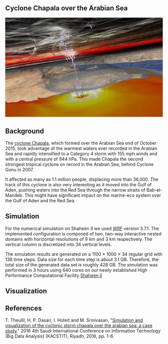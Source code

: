 ## Cyclone Chapala over the Arabian Sea
![Cyclone Chapala](pics/cyclone_small.png)

## Background

The [cyclone Chapala](https://en.wikipedia.org/wiki/Cyclone_Chapala), which formed over the Arabian Sea end of October 2015, took advantage of the warmest waters ever recorded in the Arabian Sea and rapidly intensified to a Category 4 storm with 155 mph winds and with a central pressure of 944 hPa. This made Chapala the second strongest tropical cyclone on record in the Arabian Sea, behind Cyclone Gonu in 2007.

It affected as many as 1.1 million people, displacing more than 36,000. The track of this cyclone is also very interesting as it moved into the Gulf of Aden, pushing waters into the Red Sea through the narrow straits of Bab-el-Mandeb. This might have significant impact on the marine-eco system over the Gulf of Aden and the Red Sea.

## Simulation

For the numerical simulation on Shaheen II we used [WRF](http://www.wrf-model.org) version 3.7.1. The implemented configuration is composed of two, two-way interactive nested domains with horizontal resolutions of 9 km and 3 km respectively. The vertical column is discretized into 34 vertical levels.

The simulation results are generated on a 1100 × 1000 × 34 regular grid with 138 time steps. Data size for each time step is about 3.1 GB. Therefore, the total size of the generated data set is roughly 428 GB. The simulation was performed in 3 hours using 640 cores on our newly established High Performance Computational Facility [Shaheen II](https://www.hpc.kaust.edu.sa/content/shaheen-ii)

## Visualization

## References

T. Theußl, H. P. Dasari, I. Hoteit and M. Srinivasan, "[Simulation and visualization of the cyclonic storm chapala over the arabian sea: a case study](http://ieeexplore.ieee.org/abstract/document/7756074/)," 2016 4th Saudi International Conference on Information Technology (Big Data Analysis) (KACSTIT), Riyadh, 2016, pp. 1-6.
